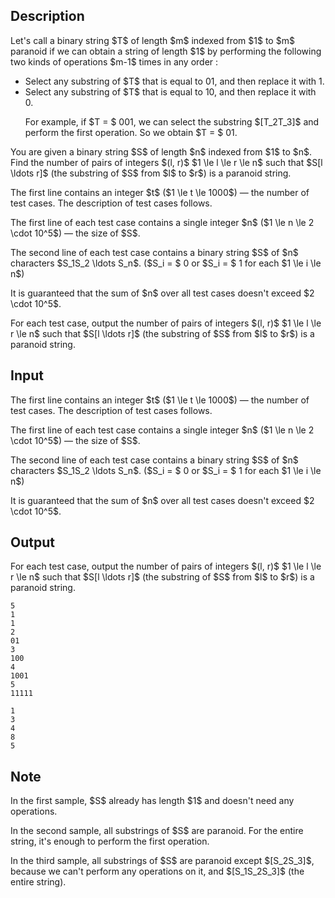 ## Description

<div><p>Let's call a binary string $T$ of length $m$ indexed from $1$ to $m$ <span class="tex-font-style-bf">paranoid</span> if we can obtain a string of length $1$ by performing the following two kinds of operations $m-1$ times in any order :</p><ul><li> Select any substring of $T$ that is equal to <span class="tex-font-style-tt">01</span>, and then replace it with <span class="tex-font-style-tt">1</span>.</li><li> Select any substring of $T$ that is equal to <span class="tex-font-style-tt">10</span>, and then replace it with <span class="tex-font-style-tt">0</span>.<p>For example, if $T = $ <span class="tex-font-style-tt">001</span>, we can select the substring $[T_2T_3]$ and perform the first operation. So we obtain $T = $ <span class="tex-font-style-tt">01</span>.</p></li></ul><p>You are given a binary string $S$ of length $n$ indexed from $1$ to $n$. Find the number of pairs of integers $(l, r)$ $1 \le l \le r \le n$ such that $S[l \ldots r]$ (the substring of $S$ from $l$ to $r$) is a <span class="tex-font-style-bf">paranoid</span> string. </p></div><div class="input-specification"><p>The first line contains an integer $t$ ($1 \le t \le 1000$)&nbsp;— the number of test cases. The description of test cases follows.</p><p>The first line of each test case contains a single integer $n$ ($1 \le n \le 2 \cdot 10^5$)&nbsp;— the size of $S$.</p><p>The second line of each test case contains a binary string $S$ of $n$ characters $S_1S_2 \ldots S_n$. ($S_i = $ <span class="tex-font-style-tt">0</span> or $S_i = $ <span class="tex-font-style-tt">1</span> for each $1 \le i \le n$)</p><p>It is guaranteed that the sum of $n$ over all test cases doesn't exceed $2 \cdot 10^5$.</p></div><div class="output-specification"><p>For each test case, output the number of pairs of integers $(l, r)$ $1 \le l \le r \le n$ such that $S[l \ldots r]$ (the substring of $S$ from $l$ to $r$) is a <span class="tex-font-style-bf">paranoid</span> string. </p></div>

## Input

<p>The first line contains an integer $t$ ($1 \le t \le 1000$)&nbsp;— the number of test cases. The description of test cases follows.</p><p>The first line of each test case contains a single integer $n$ ($1 \le n \le 2 \cdot 10^5$)&nbsp;— the size of $S$.</p><p>The second line of each test case contains a binary string $S$ of $n$ characters $S_1S_2 \ldots S_n$. ($S_i = $ <span class="tex-font-style-tt">0</span> or $S_i = $ <span class="tex-font-style-tt">1</span> for each $1 \le i \le n$)</p><p>It is guaranteed that the sum of $n$ over all test cases doesn't exceed $2 \cdot 10^5$.</p>

## Output

<p>For each test case, output the number of pairs of integers $(l, r)$ $1 \le l \le r \le n$ such that $S[l \ldots r]$ (the substring of $S$ from $l$ to $r$) is a <span class="tex-font-style-bf">paranoid</span> string. </p>





```input1|2,3,6,7,10,11
5
1
1
2
01
3
100
4
1001
5
11111
```




```output1
1
3
4
8
5
```



## Note

<p>In the first sample, $S$ already has length $1$ and doesn't need any operations.</p><p>In the second sample, all substrings of $S$ are <span class="tex-font-style-bf">paranoid</span>. For the entire string, it's enough to perform the first operation.</p><p>In the third sample, all substrings of $S$ are <span class="tex-font-style-bf">paranoid</span> except $[S_2S_3]$, because we can't perform any operations on it, and $[S_1S_2S_3]$ (the entire string).</p>
